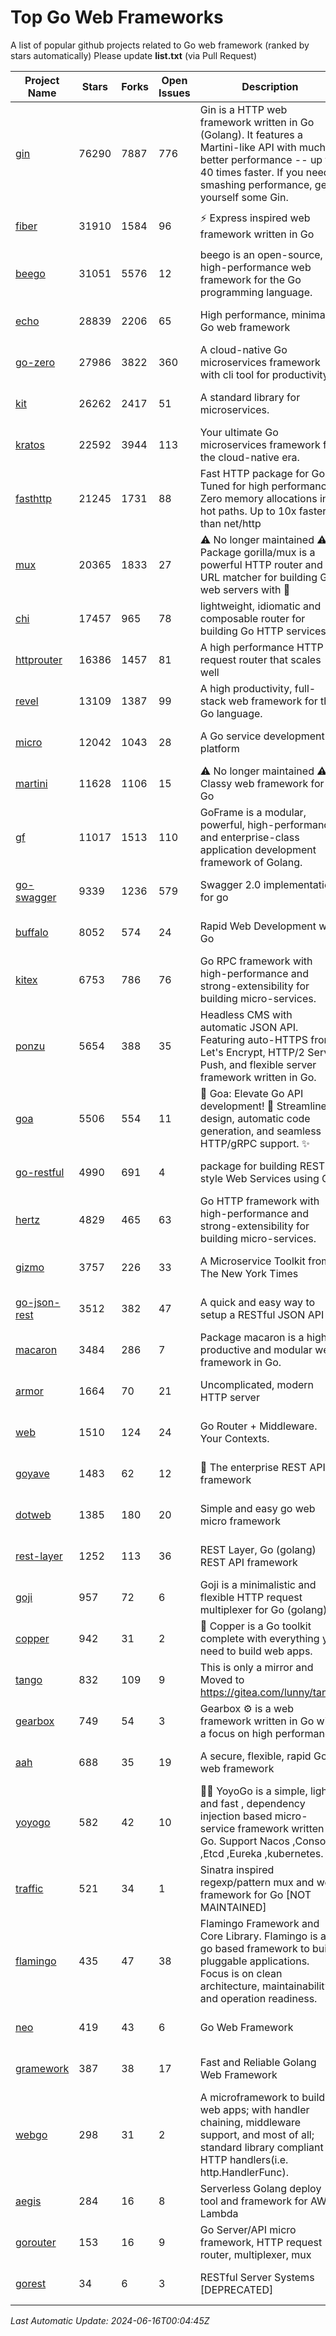 # Top Go Web Frameworks
A list of popular github projects related to Go web framework (ranked by stars automatically)
Please update **list.txt** (via Pull Request)

| Project Name | Stars | Forks | Open Issues | Description | Last Commit |
| ------------ | ----- | ----- | ----------- | ----------- | ----------- |
| [gin](https://github.com/gin-gonic/gin) | 76290 | 7887 | 776 | Gin is a HTTP web framework written in Go (Golang). It features a Martini-like API with much better performance -- up to 40 times faster. If you need smashing performance, get yourself some Gin. | 2024-06-15 16:28:08 |
| [fiber](https://github.com/gofiber/fiber) | 31910 | 1584 | 96 | ⚡️ Express inspired web framework written in Go | 2024-06-12 14:22:36 |
| [beego](https://github.com/beego/beego) | 31051 | 5576 | 12 | beego is an open-source, high-performance web framework for the Go programming language. | 2024-05-26 06:25:36 |
| [echo](https://github.com/labstack/echo) | 28839 | 2206 | 65 | High performance, minimalist Go web framework | 2024-05-30 19:50:01 |
| [go-zero](https://github.com/zeromicro/go-zero) | 27986 | 3822 | 360 | A cloud-native Go microservices framework with cli tool for productivity. | 2024-06-12 06:26:26 |
| [kit](https://github.com/go-kit/kit) | 26262 | 2417 | 51 | A standard library for microservices. | 2024-03-13 13:42:15 |
| [kratos](https://github.com/go-kratos/kratos) | 22592 | 3944 | 113 | Your ultimate Go microservices framework for the cloud-native era. | 2024-06-15 05:28:15 |
| [fasthttp](https://github.com/valyala/fasthttp) | 21245 | 1731 | 88 | Fast HTTP package for Go. Tuned for high performance. Zero memory allocations in hot paths. Up to 10x faster than net/http | 2024-06-14 07:39:33 |
| [mux](https://github.com/gorilla/mux) | 20365 | 1833 | 27 | ⚠️ No longer maintained ⚠️  Package gorilla/mux is a powerful HTTP router and URL matcher for building Go web servers with 🦍 | 2024-05-22 10:23:46 |
| [chi](https://github.com/go-chi/chi) | 17457 | 965 | 78 | lightweight, idiomatic and composable router for building Go HTTP services | 2024-06-07 23:13:37 |
| [httprouter](https://github.com/julienschmidt/httprouter) | 16386 | 1457 | 81 | A high performance HTTP request router that scales well | 2024-01-30 10:56:56 |
| [revel](https://github.com/revel/revel) | 13109 | 1387 | 99 | A high productivity, full-stack web framework for the Go language. | 2022-04-12 20:53:30 |
| [micro](https://github.com/micro/micro) | 12042 | 1043 | 28 | A Go service development platform | 2024-04-28 06:49:26 |
| [martini](https://github.com/go-martini/martini) | 11628 | 1106 | 15 | ⚠️ No longer maintained ⚠️  Classy web framework for Go | 2017-01-21 21:58:54 |
| [gf](https://github.com/gogf/gf) | 11017 | 1513 | 110 | GoFrame is a modular, powerful, high-performance and enterprise-class application development framework of Golang.  | 2024-06-13 13:55:32 |
| [go-swagger](https://github.com/go-swagger/go-swagger) | 9339 | 1236 | 579 | Swagger 2.0 implementation for go | 2024-05-13 17:21:38 |
| [buffalo](https://github.com/gobuffalo/buffalo) | 8052 | 574 | 24 | Rapid Web Development w/ Go | 2023-01-26 15:34:17 |
| [kitex](https://github.com/cloudwego/kitex) | 6753 | 786 | 76 | Go RPC framework with high-performance and strong-extensibility for building micro-services. | 2024-06-13 09:09:23 |
| [ponzu](https://github.com/ponzu-cms/ponzu) | 5654 | 388 | 35 | Headless CMS with automatic JSON API. Featuring auto-HTTPS from Let's Encrypt, HTTP/2 Server Push, and flexible server framework written in Go. | 2020-01-02 00:14:32 |
| [goa](https://github.com/goadesign/goa) | 5506 | 554 | 11 | 🌟 Goa: Elevate Go API development! 🚀 Streamlined design, automatic code generation, and seamless HTTP/gRPC support. ✨ | 2024-06-15 18:26:04 |
| [go-restful](https://github.com/emicklei/go-restful) | 4990 | 691 | 4 | package for building REST-style Web Services using Go | 2024-05-28 19:04:28 |
| [hertz](https://github.com/cloudwego/hertz) | 4829 | 465 | 63 | Go HTTP framework with high-performance and strong-extensibility for building micro-services. | 2024-06-11 07:55:34 |
| [gizmo](https://github.com/nytimes/gizmo) | 3757 | 226 | 33 | A Microservice Toolkit from The New York Times | 2021-04-30 15:27:05 |
| [go-json-rest](https://github.com/ant0ine/go-json-rest) | 3512 | 382 | 47 | A quick and easy way to setup a RESTful JSON API | 2017-09-13 04:12:08 |
| [macaron](https://github.com/go-macaron/macaron) | 3484 | 286 | 7 | Package macaron is a high productive and modular web framework in Go. | 2024-06-10 02:09:36 |
| [armor](https://github.com/labstack/armor) | 1664 | 70 | 21 | Uncomplicated, modern HTTP server | 2019-08-03 18:10:09 |
| [web](https://github.com/gocraft/web) | 1510 | 124 | 24 | Go Router + Middleware. Your Contexts. | 2019-02-07 15:06:52 |
| [goyave](https://github.com/go-goyave/goyave) | 1483 | 62 | 12 | 🍐 The enterprise REST API framework | 2024-06-15 09:02:11 |
| [dotweb](https://github.com/devfeel/dotweb) | 1385 | 180 | 20 | Simple and easy go web micro framework | 2023-12-13 02:13:17 |
| [rest-layer](https://github.com/rs/rest-layer) | 1252 | 113 | 36 | REST Layer, Go (golang) REST API framework | 2021-09-30 23:58:01 |
| [goji](https://github.com/goji/goji) | 957 | 72 | 6 | Goji is a minimalistic and flexible HTTP request multiplexer for Go (golang) | 2019-01-26 23:58:29 |
| [copper](https://github.com/gocopper/copper) | 942 | 31 | 2 | 🚀‏‏‎    ‎‏‏‎‏‏‎‎‎‎‎‎Copper is a Go toolkit complete with everything you need to build web apps. | 2024-06-04 14:59:15 |
| [tango](https://github.com/lunny/tango) | 832 | 109 | 9 | This is only a mirror and Moved to https://gitea.com/lunny/tango | 2019-05-17 03:31:10 |
| [gearbox](https://github.com/gogearbox/gearbox) | 749 | 54 | 3 | Gearbox :gear: is a web framework written in Go with a focus on high performance | 2022-09-21 00:20:37 |
| [aah](https://github.com/go-aah/aah) | 688 | 35 | 19 | A secure, flexible, rapid Go web framework | 2020-09-02 02:31:20 |
| [yoyogo](https://github.com/yoyofx/yoyogo) | 582 | 42 | 10 | 🦄🌈 YoyoGo is a simple, light and fast , dependency injection based micro-service framework written in Go. Support Nacos ,Consoul ,Etcd ,Eureka ,kubernetes. | 2024-02-07 09:13:19 |
| [traffic](https://github.com/gravityblast/traffic) | 521 | 34 | 1 | Sinatra inspired regexp/pattern mux and web framework for Go [NOT MAINTAINED] | 2015-11-26 21:31:07 |
| [flamingo](https://github.com/i-love-flamingo/flamingo) | 435 | 47 | 38 | Flamingo Framework and Core Library. Flamingo is a go based framework to build pluggable applications. Focus is on clean architecture, maintainability and operation readiness. | 2024-05-16 13:06:19 |
| [neo](https://github.com/ivpusic/neo) | 419 | 43 | 6 | Go Web Framework | 2017-08-14 23:54:31 |
| [gramework](https://github.com/gramework/gramework) | 387 | 38 | 17 | Fast and Reliable Golang Web Framework | 2023-10-27 14:01:05 |
| [webgo](https://github.com/bnkamalesh/webgo) | 298 | 31 | 2 | A microframework to build web apps; with handler chaining, middleware support, and most of all; standard library compliant HTTP handlers(i.e. http.HandlerFunc). | 2024-04-21 18:28:25 |
| [aegis](https://github.com/tmaiaroto/aegis) | 284 | 16 | 8 | Serverless Golang deploy tool and framework for AWS Lambda | 2019-07-28 17:59:41 |
| [gorouter](https://github.com/vardius/gorouter) | 153 | 16 | 9 | Go Server/API micro framework, HTTP request router, multiplexer, mux | 2024-01-01 23:03:02 |
| [gorest](https://github.com/tideland/gorest) | 34 | 6 | 3 | RESTful Server Systems [DEPRECATED] | 2017-11-10 13:00:37 |

*Last Automatic Update: 2024-06-16T00:04:45Z*